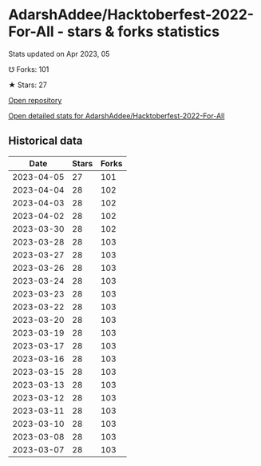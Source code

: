 # AdarshAddee/Hacktoberfest-2022-For-All - stars & forks statistics

Stats updated on Apr 2023, 05

☋ Forks: 101

★ Stars: 27

[Open repository](https://github.com/AdarshAddee/Hacktoberfest-2022-For-All)

[Open detailed stats for AdarshAddee/Hacktoberfest-2022-For-All](https://reviewgithub.com/rep/AdarshAddee/Hacktoberfest-2022-For-All)

## Historical data
| Date | Stars | Forks |
|------|-------|-------|
| 2023-04-05 | 27 | 101 | 
| 2023-04-04 | 28 | 102 | 
| 2023-04-03 | 28 | 102 | 
| 2023-04-02 | 28 | 102 | 
| 2023-03-30 | 28 | 102 | 
| 2023-03-28 | 28 | 103 | 
| 2023-03-27 | 28 | 103 | 
| 2023-03-26 | 28 | 103 | 
| 2023-03-24 | 28 | 103 | 
| 2023-03-23 | 28 | 103 | 
| 2023-03-22 | 28 | 103 | 
| 2023-03-20 | 28 | 103 | 
| 2023-03-19 | 28 | 103 | 
| 2023-03-17 | 28 | 103 | 
| 2023-03-16 | 28 | 103 | 
| 2023-03-15 | 28 | 103 | 
| 2023-03-13 | 28 | 103 | 
| 2023-03-12 | 28 | 103 | 
| 2023-03-11 | 28 | 103 | 
| 2023-03-10 | 28 | 103 | 
| 2023-03-08 | 28 | 103 | 
| 2023-03-07 | 28 | 103 | 

